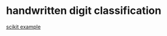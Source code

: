 # handwritten digit classification

[scikit example](https://scikit-learn.org/stable/auto_examples/classification_plot_digits_classification.html)
